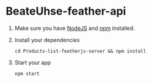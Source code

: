 # BeateUhse-feather-api

1. Make sure you have [NodeJS](https://nodejs.org/) and [npm](https://www.npmjs.com/) installed.
2. Install your dependencies

    ```
    cd Products-list-featherjs-server && npm install
    ```

3. Start your app

    ```
    npm start
    ```
